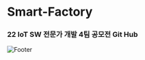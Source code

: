 # Smart-Factory

### 22 IoT SW 전문가 개발 4팀 공모전 Git Hub

![Footer](https://capsule-render.vercel.app/api?type=waving&color=auto&height=200&section=footer)
